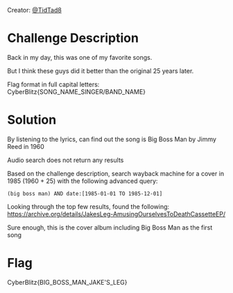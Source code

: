 Creator: <a href="https://github.com/TidTad8">@TidTad8</a>

# Challenge Description
Back in my day, this was one of my favorite songs. 

But I think these guys did it better than the original 25 years later.

Flag format in full capital letters: CyberBlitz{SONG_NAME_SINGER/BAND_NAME}

# Solution
By listening to the lyrics, can find out the song is Big Boss Man by Jimmy Reed in 1960

Audio search does not return any results

Based on the challenge description, search wayback machine for a cover in 1985 (1960 + 25) with the following advanced query:

```(big boss man) AND date:[1985-01-01 TO 1985-12-01]```

Looking through the top few results, found the following: https://archive.org/details/JakesLeg-AmusingOurselvesToDeathCassetteEP/

Sure enough, this is the cover album including Big Boss Man as the first song

# Flag
CyberBlitz{BIG_BOSS_MAN_JAKE'S_LEG}